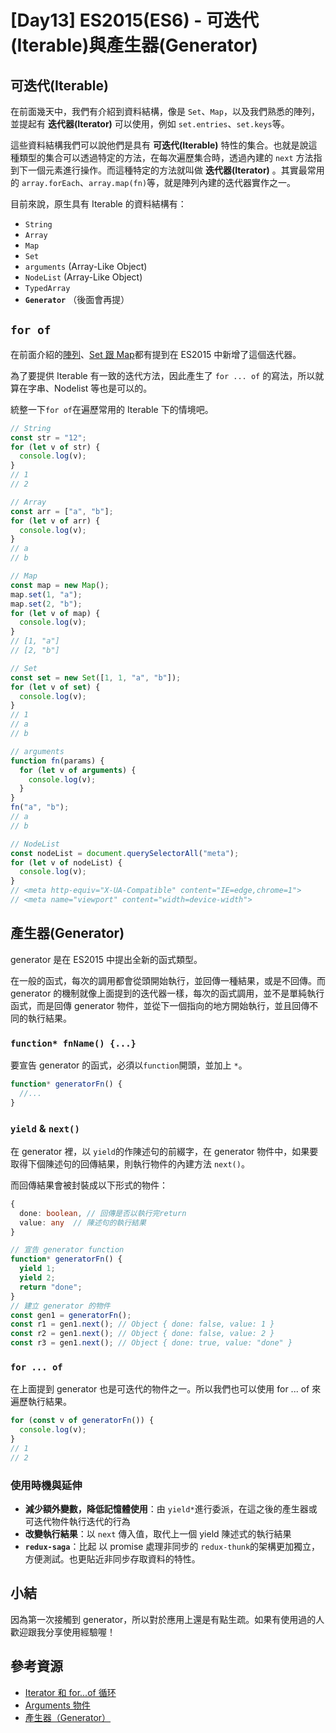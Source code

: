 # [Day13] ES2015(ES6) - 可迭代(Iterable)與產生器(Generator)

## 可迭代(Iterable)

在前面幾天中，我們有介紹到資料結構，像是 `Set`、`Map`，以及我們熟悉的陣列，並提起有 **迭代器(Iterator)** 可以使用，例如 `set.entries`、`set.keys`等。

這些資料結構我們可以說他們是具有 **可迭代(Iterable)** 特性的集合。也就是說這種類型的集合可以透過特定的方法，在每次遍歷集合時，透過內建的 `next` 方法指到下一個元素進行操作。而這種特定的方法就叫做 **迭代器(Iterator)** 。其實最常用的 `array.forEach`、`array.map(fn)`等，就是陣列內建的迭代器實作之一。

目前來說，原生具有 Iterable 的資料結構有：

- `String`
- `Array`
- `Map`
- `Set`
- `arguments` (Array-Like Object)
- `NodeList` (Array-Like Object)
- `TypedArray`
- **`Generator`** （後面會再提）

## `for of`

在前面介紹的[陣列](https://ithelp.ithome.com.tw/articles/10241233)、[Set 跟 Map](https://ithelp.ithome.com.tw/articles/10243277)都有提到在 ES2015 中新增了這個迭代器。

為了要提供 Iterable 有一致的迭代方法，因此產生了 `for ... of` 的寫法，所以就算在字串、Nodelist 等也是可以的。

統整一下`for of`在遍歷常用的 Iterable 下的情境吧。

```javascript
// String
const str = "12";
for (let v of str) {
  console.log(v);
}
// 1
// 2

// Array
const arr = ["a", "b"];
for (let v of arr) {
  console.log(v);
}
// a
// b

// Map
const map = new Map();
map.set(1, "a");
map.set(2, "b");
for (let v of map) {
  console.log(v);
}
// [1, "a"]
// [2, "b"]

// Set
const set = new Set([1, 1, "a", "b"]);
for (let v of set) {
  console.log(v);
}
// 1
// a
// b

// arguments
function fn(params) {
  for (let v of arguments) {
    console.log(v);
  }
}
fn("a", "b");
// a
// b

// NodeList
const nodeList = document.querySelectorAll("meta");
for (let v of nodeList) {
  console.log(v);
}
// <meta http-equiv=​"X-UA-Compatible" content=​"IE=edge,chrome=1">​
// <meta name=​"viewport" content=​"width=device-width">​
```

## 產生器(Generator)

generator 是在 ES2015 中提出全新的函式類型。

在一般的函式，每次的調用都會從頭開始執行，並回傳一種結果，或是不回傳。而 generator 的機制就像上面提到的迭代器一樣，每次的函式調用，並不是單純執行函式，而是回傳 generator 物件，並從下一個指向的地方開始執行，並且回傳不同的執行結果。

### `function* fnName() {...}`

要宣告 generator 的函式，必須以`function`開頭，並加上 `*`。

```javascript
function* generatorFn() {
  //...
}
```

### `yield` & `next()`

在 generator 裡，以 `yield`的作陳述句的前綴字，在 generator 物件中，如果要取得下個陳述句的回傳結果，則執行物件的內建方法 `next()`。

而回傳結果會被封裝成以下形式的物件：

```typescript
{
  done: boolean, // 回傳是否以執行完return
  value: any  // 陳述句的執行結果
}
```

```javascript
// 宣告 generator function
function* generatorFn() {
  yield 1;
  yield 2;
  return "done";
}
// 建立 generator 的物件
const gen1 = generatorFn();
const r1 = gen1.next(); // Object { done: false, value: 1 }
const r2 = gen1.next(); // Object { done: false, value: 2 }
const r3 = gen1.next(); // Object { done: true, value: "done" }
```

### `for ... of`

在上面提到 generator 也是可迭代的物件之一。所以我們也可以使用 for ... of 來遍歷執行結果。

```javascript
for (const v of generatorFn()) {
  console.log(v);
}
// 1
// 2
```

### 使用時機與延伸

- **減少額外變數，降低記憶體使用**：由 `yield*`進行委派，在這之後的產生器或可迭代物件執行迭代的行為
- **改變執行結果**：以 `next` 傳入值，取代上一個 yield 陳述式的執行結果
- **`redux-saga`**：比起 以 promise 處理非同步的 `redux-thunk`的架構更加獨立，方便測試。也更貼近非同步存取資料的特性。

## 小結

因為第一次接觸到 generator，所以對於應用上還是有點生疏。如果有使用過的人歡迎跟我分享使用經驗喔！

## 參考資源

- [Iterator 和 for...of 循环](https://es6.ruanyifeng.com/#docs/iterator)
- [Arguments 物件](https://developer.mozilla.org/zh-TW/docs/Web/JavaScript/Reference/Functions/arguments)
- [產生器（Generator）](https://cythilya.github.io/2020/01/29/generator/)
